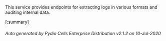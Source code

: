 






This service provides endpoints for extracting logs in various formats and auditing internal data.

[:summary]

###### Auto generated by Pydio Cells Enterprise Distribution v2.1.2 on 10-Jul-2020
